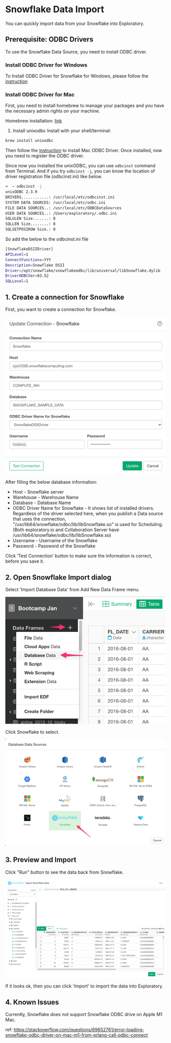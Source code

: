 # Snowflake Data Import

You can quickly import data from your Snowflake into Exploratory.


## Prerequisite: ODBC Drivers

To use the Snowflake Data Source, you need to install ODBC driver.

### Install ODBC Driver for Windows

To Install ODBC Driver for Snowflake for Windows, please follow the [instruction](https://docs.snowflake.com/en/user-guide/odbc-windows.html) 

### Install ODBC Driver for Mac

First, you need to install homebrew to manage your packages and you have the necessary admin rights on your machine.

Homebrew installation: [link](http://brew.sh/)

1. Install unixodbc
Install with your shell/terminal:

```sh
brew install unixodbc
```

Then follow the [instruction](https://docs.snowflake.com/en/user-guide/odbc-mac.html) to install Mac ODBC Driver. Once installed, now you need to register the ODBC driver.

Since now you installed the unixODBC, you can use `odbcinst` command from Terminal. And if you try `odbcinst -j`, you can know the location of driver registration file (odbcinst.ini) like below.

```sh
➜  ~ odbcinst -j
unixODBC 2.3.9
DRIVERS............: /usr/local/etc/odbcinst.ini
SYSTEM DATA SOURCES: /usr/local/etc/odbc.ini
FILE DATA SOURCES..: /usr/local/etc/ODBCDataSources
USER DATA SOURCES..: /Users/exploratory/.odbc.ini
SQLULEN Size.......: 8
SQLLEN Size........: 8
SQLSETPOSIROW Size.: 8
```

So add the below to the odbcinst.ini file

```sh
[SnowflakeDSIIDriver]
APILevel=1
ConnectFunctions=YYY
Description=Snowflake DSII
Driver=/opt/snowflake/snowflakeodbc/lib/universal/libSnowflake.dylib
DriverODBCVer=03.52
SQLLevel=1
```

## 1. Create a connection for Snowflake 

First, you want to create a connection for Snowflake.

![](images/snowflake-connection.png)

After filling the below database information:

- Host - Snowflake server
- Warehouse - Warehouse Name
- Database - Database Name
- ODBC Driver Name for Snowflake - It shows list of installed drivers. Regardless of the driver selected here, when you publish a Data source that uses the connection, "/usr/lib64/snowflake/odbc/lib/libSnowflake.so" is used for Scheduling. (Both exploratory.io and Collaboration Server have /usr/lib64/snowflake/odbc/lib/libSnowflake.so)
- Username - Username of the Snowflake
- Password - Password of the Snowflake



Click ‘Test Connection’ button to make sure the information is correct, before you save it.


## 2. Open Snowflake Import dialog

Select 'Import Database Data' from Add New Data Frame menu.

![](images/import-database.png)

Click Snowflake to select.

![](images/snowflake-picker.png)


## 3. Preview and Import

Click "Run" button to see the data back from Snowflake.

![](images/snowflake-import.png)


If it looks ok, then you can click 'Import' to import the data into Exploratory.

## 4. Known Issues

Currently, Snowflake does not support Snowflake ODBC drive on Apple M1 Mac.

ref: https://stackoverflow.com/questions/69652761/error-loading-snowflake-odbc-driver-on-mac-m1-from-erlang-call-odbc-connect
